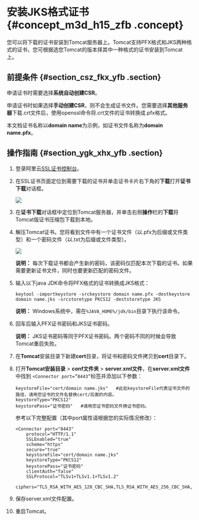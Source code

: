 # 安装JKS格式证书 {#concept_m3d_h15_zfb .concept}

您可以将下载的证书安装到Tomcat服务器上。Tomcat支持PFX格式和JKS两种格式的证书，您可根据选您Tomcat的版本择其中一种格式的证书安装到Tomcat上。

## 前提条件 {#section_csz_fkx_yfb .section}

申请证书时需要选择**系统自动创建CSR**。

申请证书时如果选择**手动创建CSR**，则不会生成证书文件。您需要选择**其他服务器**下载.crt文件后，使用openssl命令将.crt文件的证书转换成.pfx格式。

本文档证书名称以**domain name**为示例，如证书文件名称为**domain name.pfx**。

## 操作指南 {#section_ygk_xhx_yfb .section}

1.  登录阿里云[SSL证书控制台](https://yundunnext.console.aliyun.com/?p=casnext#/overview/cn-hangzhou)。
2.  在SSL证书页面定位到需要下载的证书并单击证书卡片右下角的**下载**打开**证书下载**对话框。

    ![](http://static-aliyun-doc.oss-cn-hangzhou.aliyuncs.com/assets/img/66242/154885036133499_zh-CN.png)

3.  在**证书下载**对话框中定位到Tomcat服务器，并单击右侧**操作**栏的**下载**将Tomcat版证书压缩包下载到本地。
4.  解压Tomcat证书。您将看到文件中有一个证书文件（以.pfx为后缀或文件类型）和一个密码文件（以.txt为后缀或文件类型）。

    ![](http://static-aliyun-doc.oss-cn-hangzhou.aliyuncs.com/assets/img/65316/154885036133514_zh-CN.png)

    **说明：** 每次下载证书都会产生新的密码，该密码仅匹配本次下载的证书。如果需要更新证书文件，同时也要更新匹配的密码文件。

5.  输入以下java JDK命令将PFX格式的证书转换成JKS格式：

    ```
    keytool -importkeystore -srckeystore domain name.pfx -destkeystore domain name.jks -srcstoretype PKCS12 -deststoretype JKS
    ```

    **说明：** Windows系统中，需在`%JAVA_HOME%/jdk/bin`目录下执行该命令。

6.  回车后输入PFX证书密码和JKS证书密码。

    **说明：** JKS证书密码等同于PFX证书密码。两个密码不同的时候会导致Tomcat重启失败。

7.  在**Tomcat**安装目录下新建**cert**目录，将证书和密码文件拷贝到**cert**目录下。
8.  打开**Tomcat安装目录** \> **conf文件夹** \> **server.xml文件**，在**server.xml文件**中找到 `<Connector port=”8443”`标签并添加以下参数：

    ```
    keystoreFile="cert/domain name.jks"   #此处keystoreFile代表证书文件的路径，请用您证书的文件名替换cert/后面的内容。
    keystoreType="PKCS12"
    keystorePass="证书密码"   #请用您证书密码文件换证书密码。
    ```

    参考以下完整配置（其中port属性请根据您的实际情况修改）：

    ```
    <Connector port="8443"
        protocol="HTTP/1.1"
        SSLEnabled="true"
        scheme="https"
        secure="true"
        keystoreFile="cert/domain name.jks"
        keystoreType="PKCS12"
        keystorePass="证书密码"
        clientAuth="false"
        SSLProtocol="TLSv1+TLSv1.1+TLSv1.2"
        ciphers="TLS_RSA_WITH_AES_128_CBC_SHA,TLS_RSA_WITH_AES_256_CBC_SHA,TLS_ECDHE_RSA_WITH_AES_128_CBC_SHA,TLS_ECDHE_RSA_WITH_AES_128_CBC_SHA256,TLS_RSA_WITH_AES_128_CBC_SHA256,TLS_RSA_WITH_AES_256_CBC_SHA256"/>
    ```

9.  保存server.xml文件配置。
10. 重启Tomcat。

